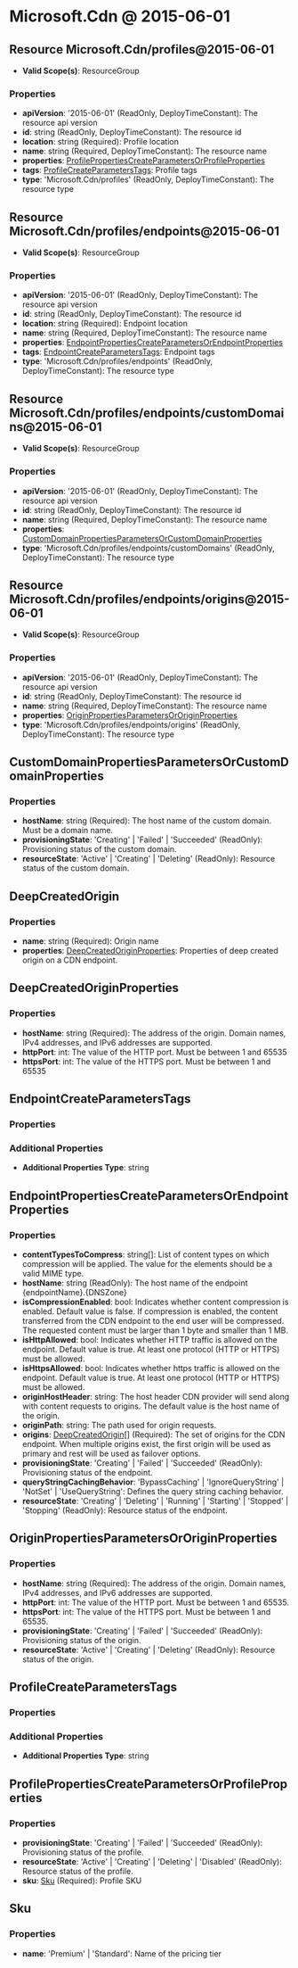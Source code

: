 # Microsoft.Cdn @ 2015-06-01

## Resource Microsoft.Cdn/profiles@2015-06-01
* **Valid Scope(s)**: ResourceGroup
### Properties
* **apiVersion**: '2015-06-01' (ReadOnly, DeployTimeConstant): The resource api version
* **id**: string (ReadOnly, DeployTimeConstant): The resource id
* **location**: string (Required): Profile location
* **name**: string (Required, DeployTimeConstant): The resource name
* **properties**: [ProfilePropertiesCreateParametersOrProfileProperties](#profilepropertiescreateparametersorprofileproperties)
* **tags**: [ProfileCreateParametersTags](#profilecreateparameterstags): Profile tags
* **type**: 'Microsoft.Cdn/profiles' (ReadOnly, DeployTimeConstant): The resource type

## Resource Microsoft.Cdn/profiles/endpoints@2015-06-01
* **Valid Scope(s)**: ResourceGroup
### Properties
* **apiVersion**: '2015-06-01' (ReadOnly, DeployTimeConstant): The resource api version
* **id**: string (ReadOnly, DeployTimeConstant): The resource id
* **location**: string (Required): Endpoint location
* **name**: string (Required, DeployTimeConstant): The resource name
* **properties**: [EndpointPropertiesCreateParametersOrEndpointProperties](#endpointpropertiescreateparametersorendpointproperties)
* **tags**: [EndpointCreateParametersTags](#endpointcreateparameterstags): Endpoint tags
* **type**: 'Microsoft.Cdn/profiles/endpoints' (ReadOnly, DeployTimeConstant): The resource type

## Resource Microsoft.Cdn/profiles/endpoints/customDomains@2015-06-01
* **Valid Scope(s)**: ResourceGroup
### Properties
* **apiVersion**: '2015-06-01' (ReadOnly, DeployTimeConstant): The resource api version
* **id**: string (ReadOnly, DeployTimeConstant): The resource id
* **name**: string (Required, DeployTimeConstant): The resource name
* **properties**: [CustomDomainPropertiesParametersOrCustomDomainProperties](#customdomainpropertiesparametersorcustomdomainproperties)
* **type**: 'Microsoft.Cdn/profiles/endpoints/customDomains' (ReadOnly, DeployTimeConstant): The resource type

## Resource Microsoft.Cdn/profiles/endpoints/origins@2015-06-01
* **Valid Scope(s)**: ResourceGroup
### Properties
* **apiVersion**: '2015-06-01' (ReadOnly, DeployTimeConstant): The resource api version
* **id**: string (ReadOnly, DeployTimeConstant): The resource id
* **name**: string (Required, DeployTimeConstant): The resource name
* **properties**: [OriginPropertiesParametersOrOriginProperties](#originpropertiesparametersororiginproperties)
* **type**: 'Microsoft.Cdn/profiles/endpoints/origins' (ReadOnly, DeployTimeConstant): The resource type

## CustomDomainPropertiesParametersOrCustomDomainProperties
### Properties
* **hostName**: string (Required): The host name of the custom domain. Must be a domain name.
* **provisioningState**: 'Creating' | 'Failed' | 'Succeeded' (ReadOnly): Provisioning status of the custom domain.
* **resourceState**: 'Active' | 'Creating' | 'Deleting' (ReadOnly): Resource status of the custom domain.

## DeepCreatedOrigin
### Properties
* **name**: string (Required): Origin name
* **properties**: [DeepCreatedOriginProperties](#deepcreatedoriginproperties): Properties of deep created origin on a CDN endpoint.

## DeepCreatedOriginProperties
### Properties
* **hostName**: string (Required): The address of the origin. Domain names, IPv4 addresses, and IPv6 addresses are supported.
* **httpPort**: int: The value of the HTTP port. Must be between 1 and 65535
* **httpsPort**: int: The value of the HTTPS port. Must be between 1 and 65535

## EndpointCreateParametersTags
### Properties
### Additional Properties
* **Additional Properties Type**: string

## EndpointPropertiesCreateParametersOrEndpointProperties
### Properties
* **contentTypesToCompress**: string[]: List of content types on which compression will be applied. The value for the elements should be a valid MIME type.
* **hostName**: string (ReadOnly): The host name of the endpoint {endpointName}.{DNSZone}
* **isCompressionEnabled**: bool: Indicates whether content compression is enabled. Default value is false. If compression is enabled, the content transferred from the CDN endpoint to the end user will be compressed. The requested content must be larger than 1 byte and smaller than 1 MB.
* **isHttpAllowed**: bool: Indicates whether HTTP traffic is allowed on the endpoint. Default value is true. At least one protocol (HTTP or HTTPS) must be allowed.
* **isHttpsAllowed**: bool: Indicates whether https traffic is allowed on the endpoint. Default value is true. At least one protocol (HTTP or HTTPS) must be allowed.
* **originHostHeader**: string: The host header CDN provider will send along with content requests to origins. The default value is the host name of the origin.
* **originPath**: string: The path used for origin requests.
* **origins**: [DeepCreatedOrigin](#deepcreatedorigin)[] (Required): The set of origins for the CDN endpoint. When multiple origins exist, the first origin will be used as primary and rest will be used as failover options.
* **provisioningState**: 'Creating' | 'Failed' | 'Succeeded' (ReadOnly): Provisioning status of the endpoint.
* **queryStringCachingBehavior**: 'BypassCaching' | 'IgnoreQueryString' | 'NotSet' | 'UseQueryString': Defines the query string caching behavior.
* **resourceState**: 'Creating' | 'Deleting' | 'Running' | 'Starting' | 'Stopped' | 'Stopping' (ReadOnly): Resource status of the endpoint.

## OriginPropertiesParametersOrOriginProperties
### Properties
* **hostName**: string (Required): The address of the origin. Domain names, IPv4 addresses, and IPv6 addresses are supported.
* **httpPort**: int: The value of the HTTP port. Must be between 1 and 65535.
* **httpsPort**: int: The value of the HTTPS port. Must be between 1 and 65535.
* **provisioningState**: 'Creating' | 'Failed' | 'Succeeded' (ReadOnly): Provisioning status of the origin.
* **resourceState**: 'Active' | 'Creating' | 'Deleting' (ReadOnly): Resource status of the origin.

## ProfileCreateParametersTags
### Properties
### Additional Properties
* **Additional Properties Type**: string

## ProfilePropertiesCreateParametersOrProfileProperties
### Properties
* **provisioningState**: 'Creating' | 'Failed' | 'Succeeded' (ReadOnly): Provisioning status of the profile.
* **resourceState**: 'Active' | 'Creating' | 'Deleting' | 'Disabled' (ReadOnly): Resource status of the profile.
* **sku**: [Sku](#sku) (Required): Profile SKU

## Sku
### Properties
* **name**: 'Premium' | 'Standard': Name of the pricing tier

